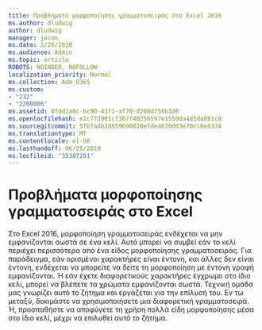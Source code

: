 ```yaml
---
title: Προβλήματα μορφοποίησης γραμματοσειράς στο Excel 2016
ms.author: dludwig
author: dludwig
manager: jecon
ms.date: 2/26/2018
ms.audience: Admin
ms.topic: article
ROBOTS: NOINDEX, NOFOLLOW
localization_priority: Normal
ms.collection: Adm_O365
ms.custom:
- "232"
- "2200006"
ms.assetid: 8fdd1a0c-6c90-43f1-af70-d200d758b3d6
ms.openlocfilehash: e1c773901cf367f40256597e1559da4d5da861c8
ms.sourcegitcommit: 5fb7a4b28859690020efdea630d03e70cc0e6334
ms.translationtype: MT
ms.contentlocale: el-GR
ms.lasthandoff: 06/28/2019
ms.locfileid: "35387201"
---
```

# <a name="font-formatting-problems-in-excel"></a>Προβλήματα μορφοποίησης γραμματοσειράς στο Excel

Στο Excel 2016, μορφοποίηση γραμματοσειράς ενδέχεται να μην εμφανίζονται σωστά σε ένα κελί. Αυτό μπορεί να συμβεί εάν το κελί περιέχει περισσότερα από ένα είδος μορφοποίησης γραμματοσειράς. Για παράδειγμα, εάν ορισμένοι χαρακτήρες είναι έντονη, και άλλες δεν είναι έντονη, ενδέχεται να μπορείτε να δείτε τη μορφοποίηση με έντονη γραφή εμφανίζονται. Ή εάν έχετε διαφορετικούς χαρακτήρες έγχρωμο στο ίδιο κελί, μπορεί να βλέπετε τα χρώματα εμφανίζονται σωστά. Τεχνική ομάδα μας γνωρίζει αυτό το ζήτημα και εργάζεται για την επίλυσή του. Εν τω μεταξύ, δοκιμάστε να χρησιμοποιήσετε μια διαφορετική γραμματοσειρά. Ή, προσπαθήστε να αποφύγετε τη χρήση πολλά είδη μορφοποίησης μέσα στο ίδιο κελί, μέχρι να επιλυθεί αυτό το ζήτημα.
  